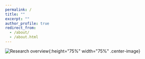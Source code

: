 ```yaml
---
permalink: /
title: ""
excerpt: ""
author_profile: true
redirect_from: 
  - /about/
  - /about.html
---
```



![Research overview](files/research_overview.jpg){:height="75%" width="75%" .center-image} 
